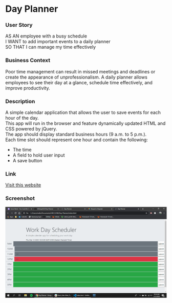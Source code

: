 # Day Planner 

### User Story  
AS AN employee with a busy schedule  
I WANT to add important events to a daily planner  
SO THAT I can manage my time effectively  

### Business Context  
Poor time management can result in missed meetings and deadlines or create the appearance of unprofessionalism. A daily planner allows employees to see their day at a glance, schedule time effectively, and improve productivity.

### Description
A simple calendar application that allows the user to save events for each hour of the day.  
This app will run in the browser and feature dynamically updated HTML and CSS powered by jQuery.  
The app should display standard business hours (9 a.m. to 5 p.m.).  
Each time slot should represent one hour and contain the following:
<ul><li>The time</li>  
<li>A field to hold user input</li>  
<li>A save button  </li></ul>

### Link
[Visit this website](https://mhargett23.github.io/Day-Planner/)

### Screenshot
![Screenshot of Portfolio](./assets/images/ss.png)